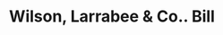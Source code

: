 ---
doi: 10.7916/D8DV2WWJ
date_other: '1880'
date_other_textual: 1880-1889
form: printed ephemera
genre:
- Invoices
name:
- Wilson, Larrabee & Co.
object_in_context_url: https://biggert.cul.columbia.edu/items/view/ave_biggert_00475
subject_hierarchical_geographic:
- Boston, Massachusetts, United States
subject_name:
- Wilson, Larrabee & Co.
title: Wilson, Larrabee & Co.. Bill
sort_title: Wilson, Larrabee & Co.. Bill
call_number: ave_biggert_00475
coordinates:
- 42.35805555555556,-71.06361111111111
pid: ave_biggert_00475
identifiers: ave_biggert_00475
thumbnail: https://derivativo-3.library.columbia.edu/iiif/2/ldpd:344077/full/!256,256/0/native.jpg
permalink: /biggert/ave_biggert_00475/
layout: iiif-image-page
---